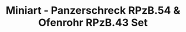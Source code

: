 ---
layout: product
title: "Miniart - Panzerschreck RPzB.54 & Ofenrohr RPzB.43 Set"
price: "1700" 
desc: "N/A"
img_path: "/assets/img/MI35263.webp"
brand: "N/A"
available: false
special_offer: false
new: false
soon: false
cat: "010000"
subcat: "010100"
subsubcat: "0N/A"
sifra: "MI35263"
popular: false
spec: false
---